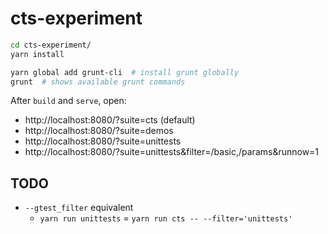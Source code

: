 # cts-experiment

```sh
cd cts-experiment/
yarn install

yarn global add grunt-cli  # install grunt globally
grunt  # shows available grunt commands
```

After `build` and `serve`, open:
* http://localhost:8080/?suite=cts (default)
* http://localhost:8080/?suite=demos
* http://localhost:8080/?suite=unittests
* http://localhost:8080/?suite=unittests&filter=/basic,/params&runnow=1

## TODO

* `--gtest_filter` equivalent
  * `yarn run unittests` = `yarn run cts -- --filter='unittests'`

